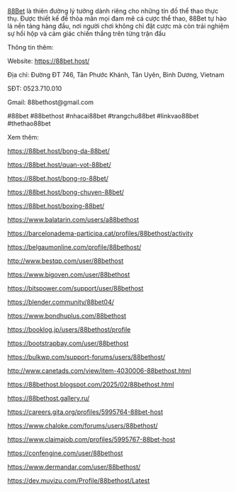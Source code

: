 <p><a href="https://88bet.host/"><span style="font-weight: 400;">88Bet</span></a><span style="font-weight: 400;"> l&agrave; thi&ecirc;n đường l&yacute; tưởng d&agrave;nh ri&ecirc;ng cho những t&iacute;n đồ thể thao thực thụ. Được thiết kế để thỏa m&atilde;n mọi đam m&ecirc; c&aacute; cược thể thao, 88Bet tự h&agrave;o l&agrave; nền tảng h&agrave;ng đầu, nơi người chơi kh&ocirc;ng chỉ đặt cược m&agrave; c&ograve;n trải nghiệm sự hồi hộp v&agrave; cảm gi&aacute;c chiến thắng tr&ecirc;n từng trận đấu</span></p>
<p><span style="font-weight: 400;">Th&ocirc;ng tin th&ecirc;m:&nbsp;</span></p>
<p><span style="font-weight: 400;">Website: </span><a href="https://88bet.host/"><span style="font-weight: 400;">https://88bet.host/</span></a></p>
<p><span style="font-weight: 400;">Địa chỉ: Đường ĐT 746, T&acirc;n Phước Kh&aacute;nh, T&acirc;n Uy&ecirc;n, B&igrave;nh Dương, Vietnam</span></p>
<p><span style="font-weight: 400;">SĐT: 0523.710.010</span></p>
<p><span style="font-weight: 400;">Gmail: 88bethost@gmail.com</span></p>
<p><span style="font-weight: 400;">#88bet #88bethost #nhacai88bet #trangchu88bet #linkvao88bet #thethao88bet</span></p>
<p><span style="font-weight: 400;">Xem th&ecirc;m:</span></p>
<p><a href="https://88bet.host/bong-da-88bet/"><span style="font-weight: 400;">https://88bet.host/bong-da-88bet/</span></a></p>
<p><a href="https://88bet.host/quan-vot-88bet/"><span style="font-weight: 400;">https://88bet.host/quan-vot-88bet/</span></a></p>
<p><a href="https://88bet.host/bong-ro-88bet/"><span style="font-weight: 400;">https://88bet.host/bong-ro-88bet/</span></a></p>
<p><a href="https://88bet.host/bong-chuyen-88bet/"><span style="font-weight: 400;">https://88bet.host/bong-chuyen-88bet/</span></a></p>
<p><a href="https://88bet.host/boxing-88bet/"><span style="font-weight: 400;">https://88bet.host/boxing-88bet/</span></a></p>
<p><a href="https://www.balatarin.com/users/a88bethost"><span style="font-weight: 400;">https://www.balatarin.com/users/a88bethost</span></a><span style="font-weight: 400;">&nbsp;</span></p>
<p><a href="https://barcelonadema-participa.cat/profiles/88bethost/activity"><span style="font-weight: 400;">https://barcelonadema-participa.cat/profiles/88bethost/activity</span></a><span style="font-weight: 400;">&nbsp;</span></p>
<p><a href="https://belgaumonline.com/profile/88bethost/"><span style="font-weight: 400;">https://belgaumonline.com/profile/88bethost/</span></a><span style="font-weight: 400;">&nbsp;</span></p>
<p><a href="http://www.bestqp.com/user/88bethost"><span style="font-weight: 400;">http://www.bestqp.com/user/88bethost</span></a><span style="font-weight: 400;">&nbsp;</span></p>
<p><a href="https://www.bigoven.com/user/88bethost"><span style="font-weight: 400;">https://www.bigoven.com/user/88bethost</span></a><span style="font-weight: 400;">&nbsp;</span></p>
<p><a href="https://bitspower.com/support/user/88bethost"><span style="font-weight: 400;">https://bitspower.com/support/user/88bethost</span></a><span style="font-weight: 400;">&nbsp;</span></p>
<p><a href="https://blender.community/88bet04/"><span style="font-weight: 400;">https://blender.community/88bet04/</span></a><span style="font-weight: 400;">&nbsp;</span></p>
<p><a href="https://www.bondhuplus.com/88bethost"><span style="font-weight: 400;">https://www.bondhuplus.com/88bethost</span></a><span style="font-weight: 400;">&nbsp;</span></p>
<p><a href="https://booklog.jp/users/88bethost/profile"><span style="font-weight: 400;">https://booklog.jp/users/88bethost/profile</span></a><span style="font-weight: 400;">&nbsp;</span></p>
<p><a href="https://bootstrapbay.com/user/88bethost"><span style="font-weight: 400;">https://bootstrapbay.com/user/88bethost</span></a><span style="font-weight: 400;">&nbsp;</span></p>
<p><a href="https://bulkwp.com/support-forums/users/88bethost/"><span style="font-weight: 400;">https://bulkwp.com/support-forums/users/88bethost/</span></a><span style="font-weight: 400;">&nbsp;</span></p>
<p><a href="http://www.canetads.com/view/item-4030006-88bethost.html"><span style="font-weight: 400;">http://www.canetads.com/view/item-4030006-88bethost.html</span></a><span style="font-weight: 400;">&nbsp;</span></p>
<p><a href="https://88bethost.blogspot.com/2025/02/88bethost.html"><span style="font-weight: 400;">https://88bethost.blogspot.com/2025/02/88bethost.html</span></a><span style="font-weight: 400;">&nbsp;</span></p>
<p><a href="https://88bethost.gallery.ru/"><span style="font-weight: 400;">https://88bethost.gallery.ru/</span></a><span style="font-weight: 400;">&nbsp;</span></p>
<p><a href="https://careers.gita.org/profiles/5995764-88bet-host"><span style="font-weight: 400;">https://careers.gita.org/profiles/5995764-88bet-host</span></a><span style="font-weight: 400;">&nbsp;</span></p>
<p><a href="https://www.chaloke.com/forums/users/88bethost/"><span style="font-weight: 400;">https://www.chaloke.com/forums/users/88bethost/</span></a><span style="font-weight: 400;">&nbsp;</span></p>
<p><a href="https://www.claimajob.com/profiles/5995767-88bet-host"><span style="font-weight: 400;">https://www.claimajob.com/profiles/5995767-88bet-host</span></a><span style="font-weight: 400;">&nbsp;</span></p>
<p><a href="https://confengine.com/user/88bethost"><span style="font-weight: 400;">https://confengine.com/user/88bethost</span></a><span style="font-weight: 400;">&nbsp;</span></p>
<p><a href="https://www.dermandar.com/user/88bethost/"><span style="font-weight: 400;">https://www.dermandar.com/user/88bethost/</span></a><span style="font-weight: 400;">&nbsp;</span></p>
<p><a href="https://dev.muvizu.com/Profile/88bethost/Latest"><span style="font-weight: 400;">https://dev.muvizu.com/Profile/88bethost/Latest</span></a><span style="font-weight: 400;">&nbsp;</span></p>